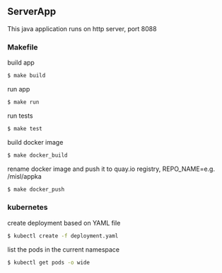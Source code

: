 ## ServerApp

This java application runs on http server, port 8088

### Makefile

build app
```bat
$ make build
```
run app
```bat
$ make run
```
run tests
```bat
$ make test
```
build docker image
```bat
$ make docker_build
```
rename docker image and push it to quay.io registry, REPO_NAME=e.g. /misl/appka
```bat
$ make docker_push
```

### kubernetes  

create deployment based on YAML file
```bat
$ kubectl create -f deployment.yaml
```
list the pods in the current namespace
```bat
$ kubectl get pods -o wide
```


